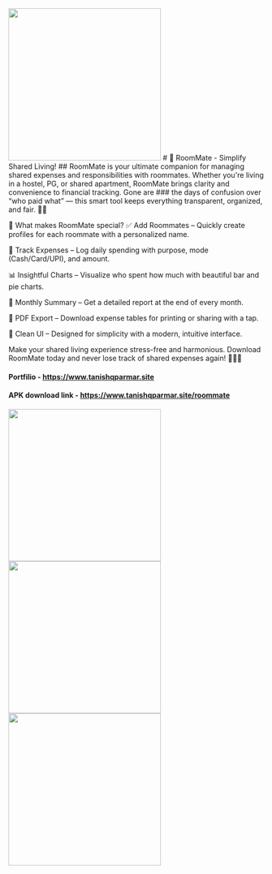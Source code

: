 <image src='https://tanishqparmar.site/static/img/roommate.jpg' width='300'>
# 🏡 RoomMate - Simplify Shared Living!
## RoomMate is your ultimate companion for managing shared expenses and responsibilities with roommates. Whether you're living in a hostel, PG, or shared apartment, RoomMate brings clarity and convenience to financial tracking. Gone are 
### the days of confusion over “who paid what” — this smart tool keeps everything transparent, organized, and fair. 💸✨

📲 What makes RoomMate special?
✅ Add Roommates – Quickly create profiles for each roommate with a personalized name.

🧾 Track Expenses – Log daily spending with purpose, mode (Cash/Card/UPI), and amount.

📊 Insightful Charts – Visualize who spent how much with beautiful bar and pie charts.

📅 Monthly Summary – Get a detailed report at the end of every month.

📂 PDF Export – Download expense tables for printing or sharing with a tap.

🎨 Clean UI – Designed for simplicity with a modern, intuitive interface.

Make your shared living experience stress-free and harmonious.
Download RoomMate today and never lose track of shared expenses again! 👫👬💼


#### Portfilio - https://www.tanishqparmar.site
#### APK download link - https://www.tanishqparmar.site/roommate

<image src='https://raw.githubusercontent.com/tanishqparmar-me/RoomMates/refs/heads/main/screenshots/1.jpeg' width='300'>
<image src='https://raw.githubusercontent.com/tanishqparmar-me/RoomMates/refs/heads/main/screenshots/2.jpeg' width='300'>
<image src='https://raw.githubusercontent.com/tanishqparmar-me/RoomMates/refs/heads/main/screenshots/3.jpeg' width='300'>
